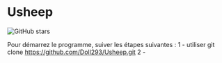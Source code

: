 # Usheep

![GitHub stars](https://img.shields.io/github/stars/Doll/Osheep.svg?style=social&label=Star)

Pour démarrez le programme, suiver les étapes suivantes :
	1 - utiliser git clone https://github.com/Doll293/Usheep.git
	2 -  

